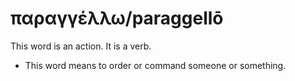 # παραγγέλλω/paraggellō
This word is an action. It is a verb.
* This word means to order or command someone or something.
